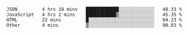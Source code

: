 
<!--START_SECTION:waka-->

```text
JSON         4 hrs 18 mins   ████████████░░░░░░░░░░░░░   48.33 %
JavaScript   4 hrs 2 mins    ███████████▒░░░░░░░░░░░░░   45.35 %
HTML         22 mins         █░░░░░░░░░░░░░░░░░░░░░░░░   04.23 %
Other        4 mins          ▒░░░░░░░░░░░░░░░░░░░░░░░░   00.83 %
```

<!--END_SECTION:waka-->

<!--unk0e-->
